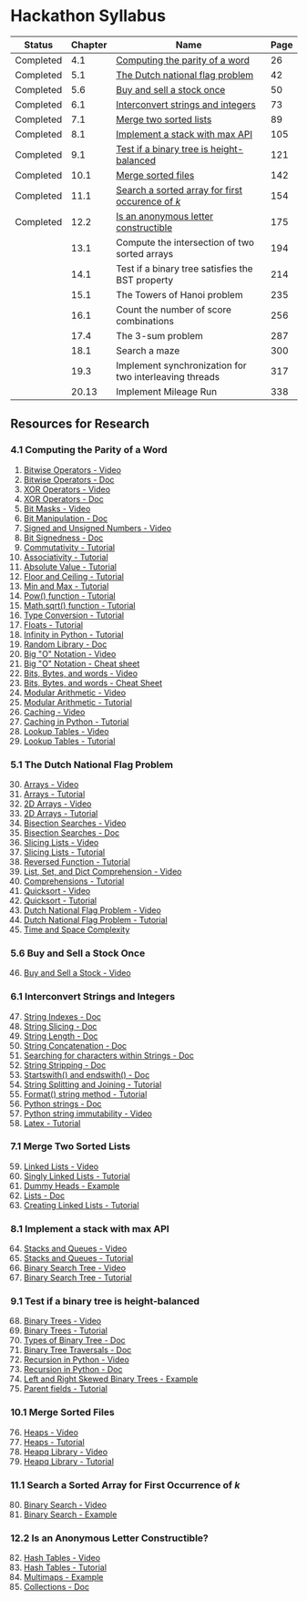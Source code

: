 # Hackathon Syllabus

| Status    | Chapter | Name                                                                                                          | Page |
|-----------|---------|---------------------------------------------------------------------------------------------------------------|------|
| Completed | 4.1     | [Computing the parity of a word](4.1_Computing_the_parity_of_a_word.ipynb)                                    | 26   |
| Completed | 5.1     | [The Dutch national flag problem](4.1_The_Dutch_national_flag_problem.ipynb)                                  | 42   |
| Completed | 5.6     | [Buy and sell a stock once](5.6_Buy_and_sell_a_stock_once.ipynb)                                              | 50   |
| Completed | 6.1     | [Interconvert strings and integers](6.1_Interconvert_strings_and_integers.ipynb)                              | 73   |
| Completed | 7.1     | [Merge two sorted lists](7.1_Merge_two_sorted_lists.ipynb)                                                    | 89   |
| Completed | 8.1     | [Implement a stack with max API](8.1_Implement_a_stack_with_max_API)                                          | 105  |
| Completed | 9.1     | [Test if a binary tree is height-balanced](9.1_Test_if_a_binary_tree_is_height-balanced)                      | 121  |
| Completed | 10.1    | [Merge sorted files](10.1_Merge_sorted_files.ipynb)                                                           | 142  |
| Completed | 11.1    | [Search a sorted array for first occurence of *k*](11.1_Search_a_sorted_array_for_first_occurence_of_k.ipynb) | 154  |
| Completed | 12.2    | [Is an anonymous letter constructible](12.2_Is_an_anonymous_letter_constructible.ipynb)                       | 175  |
|           | 13.1    | Compute the intersection of two sorted arrays                                                                 | 194  |
|           | 14.1    | Test if a binary tree satisfies the BST property                                                              | 214  |
|           | 15.1    | The Towers of Hanoi problem                                                                                   | 235  |
|           | 16.1    | Count the number of score combinations                                                                        | 256  |
|           | 17.4    | The 3-sum problem                                                                                             | 287  |
|           | 18.1    | Search a maze                                                                                                 | 300  |
|           | 19.3    | Implement synchronization for two interleaving threads                                                        | 317  |
|           | 20.13   | Implement Mileage Run                                                                                         | 338  |

## Resources for Research

### 4.1 Computing the Parity of a Word
1. [Bitwise Operators - Video](https://www.youtube.com/watch?v=PyfKCvHALj8)
2. [Bitwise Operators - Doc](https://python-reference.readthedocs.io/en/latest/docs/operators/#bitwise-operators)
3. [XOR Operators - Video](https://www.youtube.com/watch?v=ip6mBD18xU4)
4. [XOR Operators - Doc](https://python-reference.readthedocs.io/en/latest/docs/operators/bitwise_XOR.html)
5. [Bit Masks - Video](https://www.youtube.com/watch?v=lUzQtTLCglk)
6. [Bit Manipulation - Doc](https://wiki.python.org/moin/BitManipulation)
7. [Signed and Unsigned Numbers - Video](https://www.youtube.com/watch?v=miwMEUfkqfY)
8. [Bit Signedness - Doc](https://www.ragestorm.net/blogs/?p=38)
9. [Commutativity - Tutorial](https://grokbase.com/t/python/python-list/119kdpd41s/operator-commutativity)
10. [Associativity - Tutorial](https://www.programiz.com/python-programming/precedence-associativity)
11. [Absolute Value - Tutorial](https://www.w3schools.com/python/ref_func_abs.asp)
12. [Floor and Ceiling - Tutorial](https://www.geeksforgeeks.org/floor-ceil-function-python/)
13. [Min and Max - Tutorial](https://www.geeksforgeeks.org/max-min-python/)
14. [Pow() function - Tutorial](https://www.geeksforgeeks.org/pow-in-python/)
15. [Math.sqrt() function - Tutorial](https://www.geeksforgeeks.org/python-math-function-sqrt/)
16. [Type Conversion - Tutorial](https://www.geeksforgeeks.org/type-conversion-python/)
17. [Floats - Tutorial](https://www.programiz.com/python-programming/methods/built-in/float)
18. [Infinity in Python - Tutorial](https://blog.usejournal.com/how-to-work-with-infinity-in-python-337fb3987f06)
19. [Random Library - Doc](https://docs.python.org/2/library/random.html)
20. [Big "O" Notation - Video](https://www.youtube.com/watch?v=v4cd1O4zkGw)
21. [Big "O" Notation - Cheat sheet](https://www.bigocheatsheet.com/)
22. [Bits, Bytes, and words - Video](https://www.youtube.com/watch?v=Weyv-V8xz0c)
23. [Bits, Bytes, and words - Cheat Sheet](https://www.cs.scranton.edu/~ep/EP/data_bits.html)
24. [Modular Arithmetic - Video](https://www.youtube.com/watch?v=Eg6CTCu8iio)
25. [Modular Arithmetic - Tutorial](https://www.khanacademy.org/computing/computer-science/cryptography/modarithmetic/a/what-is-modular-arithmetic)
26. [Caching - Video](https://www.youtube.com/watch?v=_CD-9GDPSVE)
27. [Caching in Python - Tutorial](https://www.thepythoncorner.com/2018/04/how-to-make-your-code-faster-by-using-a-cache-in-python/?source=post_page-----fb169fbcbb0b----------------------)
28. [Lookup Tables - Video](https://www.youtube.com/watch?v=nyYJLLPxOAM)
29. [Lookup Tables - Tutorial](https://towardsdatascience.com/python-tutorial-a-name-lookup-table-for-fuzzy-name-data-sets-2580e4eca6e7)

### 5.1 The Dutch National Flag Problem

30. [Arrays - Video](https://www.youtube.com/watch?v=6a39OjkCN5I)
31. [Arrays - Tutorial](https://www.w3schools.com/python/python_arrays.asp)
32. [2D Arrays - Video](https://www.youtube.com/watch?v=B5GhlXhDfoE)
33. [2D Arrays - Tutorial](https://snakify.org/en/lessons/two_dimensional_lists_arrays/)
34. [Bisection Searches - Video](https://www.youtube.com/watch?v=mqaf7vj1AdA)
35. [Bisection Searches - Doc](https://docs.python.org/2/library/bisect.html)
36. [Slicing Lists - Video](https://www.youtube.com/watch?v=ajrtAuDg3yw)
37. [Slicing Lists - Tutorial](https://www.pythoncentral.io/how-to-slice-listsarrays-and-tuples-in-python/)
38. [Reversed Function - Tutorial](https://www.geeksforgeeks.org/python-reversed-function/)
39. [List, Set, and Dict Comprehension - Video](https://www.youtube.com/watch?v=3dt4OGnU5sM)
40. [Comprehensions - Tutorial](https://python-3-patterns-idioms-test.readthedocs.io/en/latest/Comprehensions.html)
41. [Quicksort - Video](https://www.youtube.com/watch?v=CB_NCoxzQnk)
42. [Quicksort - Tutorial](https://www.geeksforgeeks.org/python-program-for-quicksort/)
43. [Dutch National Flag Problem - Video](https://www.youtube.com/watch?v=ER4ivZosqCg)
44. [Dutch National Flag Problem - Tutorial](https://www.geeksforgeeks.org/sort-an-array-of-0s-1s-and-2s/)
45. [Time and Space Complexity](https://www.datacamp.com/community/tutorials/analyzing-complexity-code-python)

### 5.6 Buy and Sell a Stock Once

46. [Buy and Sell a Stock - Video](https://www.youtube.com/watch?v=7AMjRbJhsKM)

### 6.1 Interconvert Strings and Integers

47. [String Indexes - Doc](https://www.programiz.com/python-programming/methods/string/index)
48. [String Slicing - Doc](https://www.pythoncentral.io/cutting-and-slicing-strings-in-python/)
49. [String Length - Doc](https://www.geeksforgeeks.org/python-string-length-len/)
50. [String Concatenation - Doc](https://www.pythonforbeginners.com/concatenation/string-concatenation-and-formatting-in-python)
51. [Searching for characters within Strings - Doc](https://www.afternerd.com/blog/python-string-contains/)
52. [String Stripping - Doc](https://www.programiz.com/python-programming/methods/string/strip)
53. [Startswith() and endswith() - Doc](https://www.geeksforgeeks.org/python-startswith-endswidth-function/)
54. [String Splitting and Joining - Tutorial](https://www.geeksforgeeks.org/python-program-split-join-string/)
55. [Format() string method - Tutorial](https://www.geeksforgeeks.org/python-format-function/)
56. [Python strings - Doc](https://www.w3schools.com/python/python_strings.asp)
57. [Python string immutability - Video](https://www.youtube.com/watch?v=to9DPVsdByE)
58. [Latex - Tutorial](https://www.latex-tutorial.com/tutorials/amsmath/)

### 7.1 Merge Two Sorted Lists

59. [Linked Lists - Video](https://www.youtube.com/watch?v=JlMyYuY1aXU)
60. [Singly Linked Lists - Tutorial](https://www.codefellows.org/blog/implementing-a-singly-linked-list-in-python/)
61. [Dummy Heads - Example](https://leetcode.com/problems/remove-duplicates-from-sorted-list-ii/discuss/28336/Python-in-place-solution-with-dummy-head-node.)
62. [Lists - Doc](https://docs.python.org/3/tutorial/datastructures.html)
63. [Creating Linked Lists - Tutorial](https://medium.com/@kojinoshiba/data-structures-in-python-series-1-linked-lists-d9f848537b4d)

### 8.1 Implement a stack with max API

64. [Stacks and Queues - Video](https://www.youtube.com/watch?v=wjI1WNcIntg)
65. [Stacks and Queues - Tutorial](https://www.geeksforgeeks.org/using-list-stack-queues-python/)
66. [Binary Search Tree - Video](https://www.youtube.com/watch?v=f5dU3xoE6ms)
67. [Binary Search Tree - Tutorial](https://medium.com/@stephenagrice/how-to-implement-a-binary-search-tree-in-python-e1cdba29c533)

### 9.1 Test if a binary tree is height-balanced

68. [Binary Trees - Video](https://www.youtube.com/watch?v=6oL-0TdVy28)
69. [Binary Trees - Tutorial](https://www.geeksforgeeks.org/binary-tree-data-structure/)
70. [Types of Binary Tree - Doc](https://www.geeksforgeeks.org/binary-tree-set-3-types-of-binary-tree/)
71. [Binary Tree Traversals - Doc](https://www.geeksforgeeks.org/tree-traversals-inorder-preorder-and-postorder/)
72. [Recursion in Python - Video](https://www.youtube.com/watch?v=Qk0zUZW-U_M)
73. [Recursion in Python - Doc](https://realpython.com/python-thinking-recursively/)
74. [Left and Right Skewed Binary Trees - Example](geeksforgeeks.org/check-whether-a-given-binary-tree-is-skewed-binary-tree-or-not/)
75. [Parent fields - Tutorial](https://www.geeksforgeeks.org/construct-a-binary-tree-from-parent-array-representation/)

### 10.1 Merge Sorted Files

76. [Heaps - Video](https://www.youtube.com/watch?v=t0Cq6tVNRBA)
77. [Heaps - Tutorial](https://towardsdatascience.com/data-structure-heap-23d4c78a6962)
78. [Heapq Library - Video](https://www.youtube.com/watch?v=nXp7lg2SVQo)
79. [Heapq Library - Tutorial](https://www.geeksforgeeks.org/heap-queue-or-heapq-in-python/)

### 11.1 Search a Sorted Array for First Occurrence of *k*

80. [Binary Search - Video](https://www.youtube.com/watch?v=DE-ye0t0oxE)
81. [Binary Search - Example](https://www.geeksforgeeks.org/python-program-for-binary-search/)

### 12.2 Is an Anonymous Letter Constructible? 

82. [Hash Tables - Video](https://www.youtube.com/watch?v=zHi5v78W1f0)
83. [Hash Tables - Tutorial](https://dbader.org/blog/python-dictionaries-maps-and-hashtables)
84. [Multimaps - Example](http://code.activestate.com/recipes/576835-multimap-associating-multiple-values-to-a-key/)
85. [Collections - Doc](https://docs.python.org/2/library/collections.html)
